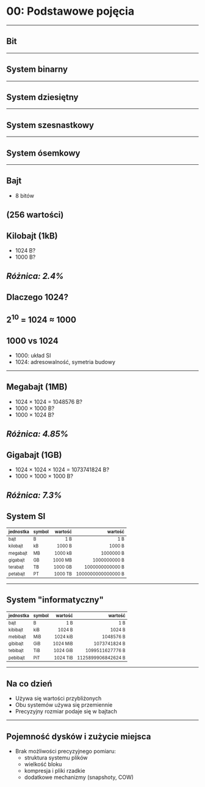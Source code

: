 # 00: Podstawowe pojęcia
------
## Bit
------
## System binarny
------
## System dziesiętny
------
## System szesnastkowy
------
## System ósemkowy
------
## Bajt

* 8 bitów

(256 wartości)
------
## Kilobajt (1kB)

* 1024 B?
* 1000 B?

*Różnica: 2.4%*
---
## Dlaczego 1024?

2<sup>10</sup> = 1024 ≈ 1000
---
## 1000 vs 1024

- 1000: układ SI
- 1024: adresowalność, symetria budowy
------
## Megabajt (1MB)

* 1024 × 1024 = 1048576 B? 
* 1000 × 1000 B?
* 1000 × 1024 B?

*Różnica: 4.85%*
------
## Gigabajt (1GB)

* 1024 × 1024 × 1024 = 1073741824 B?
* 1000 × 1000 × 1000 B?

*Różnica: 7.3%*
------
## System SI

| jednostka| symbol |wartość | wartość |
|----------|--------|-------:|--------:|
| bajt     | B      |     1 B | 1 B |
| kilobajt | kB     |  1000 B | 1000 B |
| megabajt | MB     | 1000 kB | 1000000 B |
| gigabajt | GB     | 1000 MB | 1000000000 B |
| terabajt | TB     | 1000 GB | 1000000000000 B |
| petabajt | PT     | 1000 TB | 1000000000000000 B |
<style>
#system-si + table { font-size: 0.8em; }
</style>
---
## System "informatyczny"

| jednostka| symbol |wartość | wartość |  
|----------|--------|-------:|--------:|
| bajt     | B      |     1 B | 1 B |
| kibibajt | kiB    |  1024 B | 1024 B |
| mebibajt | MiB    | 1024 kiB | 1048576 B |
| gibibajt | GiB    | 1024 MiB | 1073741824 B |
| tebibajt | TiB    | 1024 GiB | 1099511627776 B |
| pebibajt | PiT    | 1024 TiB | 1125899906842624 B |
<style>
#system-informatyczny + table { font-size: 0.8em; }
</style>
------
## Na co dzień

- Używa się wartości przybliżonych
- Obu systemów używa się przemiennie
- Precyzyjny rozmiar podaje się w bajtach
------
## Pojemność dysków i zużycie miejsca

- Brak możliwości precyzyjnego pomiaru:
  - struktura systemu plików
  - wielkość bloku
  - kompresja i pliki rzadkie
  - dodatkowe mechanizmy (snapshoty, COW)

